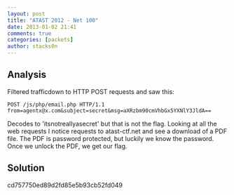 ```yaml
---
layout: post
title: "ATAST 2012 - Net 100"
date: 2013-01-02 21:41
comments: true
categories: [packets]
author: stacks0n
---
```


## Analysis
Filtered trafficdown to HTTP POST requests and saw this:
```
POST /js/php/email.php HTTP/1.1
from=agentx@x.com&subject=secret&msg=aXRzbm90cmVhbGx5YXNlY3JldA==
```
Decodes to 'itsnotreallyasecret' but that is not the flag. Looking at all the web requests I notice requests to
atast-ctf.net and see a download of a PDF file. The PDF is password protected, but luckily we know the password.
Once we unlock the PDF, we get our flag.

## Solution
cd757750ed89d2fd85e5b93cb52fd049
